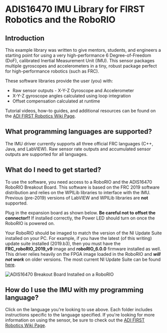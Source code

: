 # ADIS16470 IMU Library for FIRST Robotics and the RoboRIO

## Introduction
This example library was written to give mentors, students, and engineers a starting point for using a very high-performance 6 Degree-of-Freedom (DoF), calibrated Inertial Measurement Unit (IMU). This sensor packages multiple gyroscopes and accelerometers in a tiny, robust package perfect for high-performance robotics (such as FRC). 

These software libraries provide the user (you) with:
- Raw sensor outputs - X-Y-Z Gyroscope and Accelerometer
- X-Y-Z gyroscope angles calculated using loop integration
- Offset compensation calculated at runtime

Tutorial videos, how-to guides, and additional resources can be found on the [ADI FIRST Robotics Wiki Page](https://wiki.analog.com/first/first_robotics_donation_resources).

## What programming languages are supported?

The IMU driver currently supports all three official FRC languages (C++, Java, and LabVIEW). Raw sensor rate outputs and accumulated sensor outputs are supported for all languages. 

## What do I need to get started?

To use the software, you need access to a RoboRIO and the ADIS16470 RoboRIO Breakout Board. This software is based on the FRC 2019 software distribution and relies on the WPILib libraries to interface with the IMU. Previous (pre-2019) versions of LabVIEW and WPILib libraries are **not** supported. 

Plug in the expansion board as shown below. **Be careful not to offset the connector!!** If installed correctly, the Power LED should turn on once the RoboRIO is powered on.

Your RoboRIO should be imaged to match the version of the NI Update Suite installed on your PC. For example, if you have the latest (of this writing) update suite installed (2019.b3), then you must have the **FRC_roboRIO_2019_v9** image and **roboRIO_6.0.0** firmware installed as well. This driver relies heavily on the FPGA image loaded in the RoboRIO and _**will not work**_ on older versions. The most current NI Update Suite can be found [here](https://forums.ni.com/t5/FIRST-Robotics-Competition/FRC-Update-Suite/ta-p/3737502).

![ADIS16470 Breakout Board Installed on a RoboRIO](https://raw.githubusercontent.com/juchong/ADIS16470-RoboRIO-Driver/master/reference/RioSensorBoard.jpg)

## How do I use the IMU with my programming language?

Click on the language you're looking to use above. Each folder includes instructions specific to the language specified. If you're looking for more information on using the sensor, be sure to check out the [ADI FIRST Robotics Wiki Page](https://wiki.analog.com/first/first_robotics_donation_resources).
